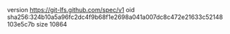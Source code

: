 version https://git-lfs.github.com/spec/v1
oid sha256:324b10a5a96fc2dc4f9b68f1e2698a041a007dc8c472e21633c52148103e5c7b
size 10864
